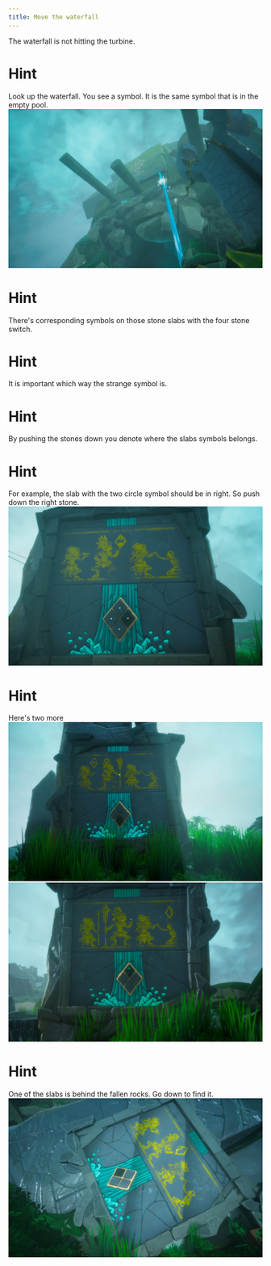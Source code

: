 ```yaml
---
title: Move the waterfall
---
```


The waterfall is not hitting the turbine.

# Hint
Look up the waterfall. You see a symbol. It is the same symbol that is in the empty pool.
![Strange symbol](strange_symbol.jpg)

# Hint
There's corresponding symbols on those stone slabs with the four stone switch.

# Hint
It is important which way the strange symbol is.

# Hint
By pushing the stones down you denote where the slabs symbols belongs.

# Hint
For example, the slab with the two circle symbol should be in right. So push down the right stone.
![Circle Slab](circle_slab.jpg)

# Hint
Here's two more
![Line slab](line_slab.jpg)
![Side Slab](side_slab.jpg)

# Hint
One of the slabs is behind the fallen rocks. Go down to find it.
![Fallen slab](fallen_slab.jpg)
